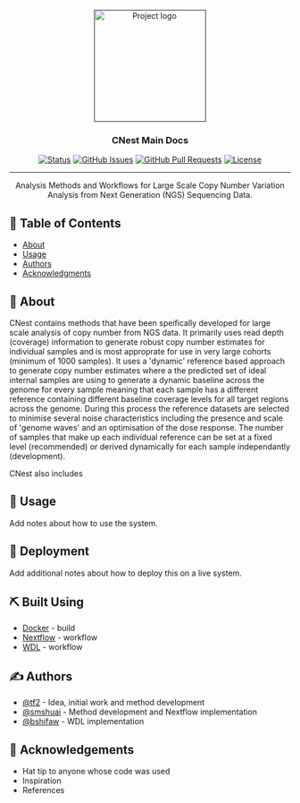 <p align="center">
  <a href="" rel="noopener">
 <img width=200px height=200px src="https://github.com/tf2/CNest/blob/master/src/fluff/cnv_logo.png" alt="Project logo" width="250" height="150"></a>
</p>

<h3 align="center">CNest Main Docs</h3>

<div align="center">

  [![Status](https://img.shields.io/badge/status-active-success.svg)]() 
  [![GitHub Issues](https://img.shields.io/github/issues/kylelobo/The-Documentation-Compendium.svg)](https://github.com/tf2/CNest/issues)
  [![GitHub Pull Requests](https://img.shields.io/github/issues-pr/kylelobo/The-Documentation-Compendium.svg)](https://github.com/tf2/CNest/pulls)
  [![License](https://img.shields.io/badge/license-MIT-blue.svg)](/LICENSE)

</div>

---

<p align="center"> Analysis Methods and Workflows for Large Scale Copy Number Variation Analysis from Next Generation (NGS) Sequencing Data.
    <br> 
</p>

## 📝 Table of Contents
- [About](#about)
- [Usage](#usage)
- [Authors](#authors)
- [Acknowledgments](#acknowledgement)

## 🧐 About <a name = "about"></a>
CNest contains methods that have been speifically developed for large scale analysis of copy number from NGS data. It primarily uses read depth (coverage) information to generate robust copy number estimates for individual samples and is most approprate for use in very large cohorts (minimum of 1000 samples). It uses a 'dynamic' reference based approach to generate copy number estimates where a the predicted set of ideal internal samples are using to generate a dynamic baseline across the genome for every sample meaning that each sample has a different reference containing different baseline coverage levels for all target regions across the genome. During this process the reference datasets are selected to minimise several noise characteristics including the presence and scale of 'genome waves' and an optimisation of the dose response. The number of samples that make up each individual reference can be set at a fixed level (recommended) or derived dynamically for each sample independantly (development).

CNest also includes 


## 🎈 Usage <a name="usage"></a>
Add notes about how to use the system.

## 🚀 Deployment <a name = "deployment"></a>
Add additional notes about how to deploy this on a live system.

## ⛏️ Built Using <a name = "built_using"></a>
- [Docker](https://docs.docker.com/) - build
- [Nextflow](https://www.nextflow.io/) - workflow
- [WDL](https://github.com/openwdl/wdl) - workflow

## ✍️ Authors <a name = "authors"></a>
- [@tf2](https://github.com/tf2) - Idea, initial work and method development
- [@smshuai](https://github.com/smshuai) - Method development and Nextflow implementation
- [@bshifaw](https://github.com/bshifaw) - WDL implementation

## 🎉 Acknowledgements <a name = "acknowledgement"></a>
- Hat tip to anyone whose code was used
- Inspiration
- References
